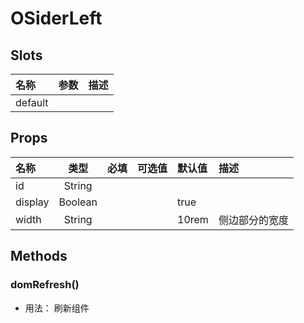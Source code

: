 # OSiderLeft



## Slots

| 名称    | 参数 | 描述 |
| :------ | :--- | :--- |
| default |      |      |

## Props

| 名称    |   类型  | 必填 | 可选值 | 默认值 | 描述           |
| :------ | :-----: | :--: | :----- | :----- | :------------- |
| id      |  String |      |        |        |                |
| display | Boolean |      |        | true   |                |
| width   |  String |      |        | 10rem  | 侧边部分的宽度 |

## Methods

### domRefresh()
- 用法： 刷新组件
